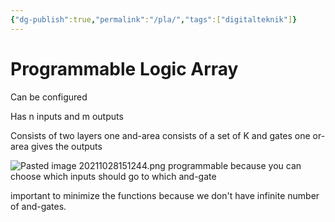```yaml
---
{"dg-publish":true,"permalink":"/pla/","tags":["digitalteknik"]}
---
```



# Programmable Logic Array
Can be configured


Has n inputs and m outputs

Consists of two layers
one and-area
	consists of a set of K and gates
one or-area
	gives the outputs

![Pasted image 20211028151244.png](/img/user/images/Pasted%20image%2020211028151244.png)
programmable because you can choose which inputs should go to which and-gate

important to minimize the functions because we don't have infinite number of and-gates.